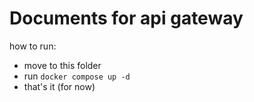 # Documents for api gateway

how to run:

- move to this folder
- run `docker compose up -d`
- that's it (for now)
